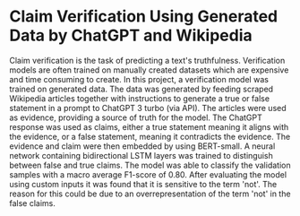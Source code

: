 # Claim Verification Using Generated Data by ChatGPT and Wikipedia
Claim verification is the task of predicting a text's truthfulness. Verification models are often trained on manually created datasets which are expensive and time consuming to create. In this project, a verification model was trained on generated data. The data was generated by feeding scraped Wikipedia articles together with instructions to generate a true or false statement in a prompt to ChatGPT 3 turbo (via API). The articles were used as evidence, providing a source of truth for the model. The ChatGPT response was used as claims, either a true statement meaning it aligns with the evidence, or a false statement, meaning it contradicts the evidence. The evidence and claim were then embedded by using BERT-small. A neural network containing bidirectional LSTM layers was trained to distinguish between false and true claims. The model was able to classify the validation samples with a macro average F1-score of $0.80$. After evaluating the model using custom inputs it was found that it is sensitive to the term 'not'. The reason for this could be due to an overrepresentation of the term 'not' in the false claims.
